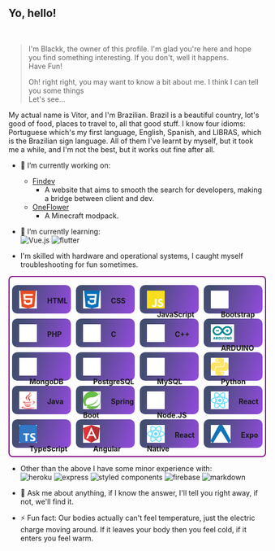 ## Yo, hello!

<br>

> I'm Blackk, the owner of this profile. I'm glad you're here and hope you find something interesting. 
> If you don't, well it happens.  
> Have Fun!  
> 
> Oh! right right, you may want to know a bit about me. I think I can tell you some things   
> Let's see...

My actual name is Vitor, and I'm Brazilian. Brazil is a beautiful country, lot's good of food, places to travel to, all that good stuff. I know four idioms: Portuguese which's my first language, English, Spanish, and LIBRAS, which is the Brazilian sign language. All of them I've learnt by myself, but it took me a while, and I'm not the best, but it works out fine after all.

- 🔭 I’m currently working on:
  - [Findev](https://findev.com.br) 
    - A website that aims to smooth the search for developers, making a bridge between client and dev.
  - [OneFlower](https://github.com/Blackklegend/Oneflower) 
    - A Minecraft modpack.
  
- 🌱 I’m currently learning:  
  ![Vue.js](https://img.shields.io/badge/Vue.js-35495E?style=for-the-badge&logo=vue.js&logoColor=4FC08D)
  ![flutter](https://img.shields.io/badge/Flutter-02569B?style=for-the-badge&logo=flutter&logoColor=white)

- I'm skilled with hardware and operational systems, I caught myself troubleshooting for fun sometimes.

<div style="justify-content: center; width: 100%; display: grid; grid-template-columns: 23% 23% 23% 23%; column-gap: 10px; row-gap: 10px; font-weight: bold; margin: 10px 0px 10px 0px; border: 2px solid purple; padding: 1rem 0px 1rem 0px; border-radius: 8px;">
  <div style="height: 45px; padding: 11px 0 0 14px; border-radius: 10px; background: linear-gradient(110.35deg, #424D70 13.53%, #AB4AFF 125.38%); display: inline-block"><img src="./html.svg" height="35"><span style="vertical-align: 10px; margin-left: 20px">HTML</span></div>
  <div style="height: 45px; padding: 11px 0 0 14px; border-radius: 10px; background: linear-gradient(110.35deg, #424D70 13.53%, #AB4AFF 125.38%); display: inline-block"><img src="./css.svg" height="35"><span style="vertical-align: 10px; margin-left: 20px">CSS</span></div>
  <div style="height: 45px; padding: 11px 0 0 14px; border-radius: 10px; background: linear-gradient(110.35deg, #424D70 13.53%, #AB4AFF 125.38%); display: inline-block"><img src="./js.svg" height="35"><span style="vertical-align: 10px; margin-left: 20px">JavaScript</span></div>
  <div style="height: 45px; padding: 11px 0 0 14px; border-radius: 10px; background: linear-gradient(110.35deg, #424D70 13.53%, #AB4AFF 125.38%); display: inline-block"><img src="./bootstrap.svg" height="35"><span style="vertical-align: 10px; margin-left: 20px">Bootstrap</span></div>
  <div style="height: 45px; padding: 11px 0 0 14px; border-radius: 10px; background: linear-gradient(110.35deg, #424D70 13.53%, #AB4AFF 125.38%); display: inline-block"><img src="./php.svg" height="35"><span style="vertical-align: 10px; margin-left: 20px">PHP</span></div>
  <div style="height: 45px; padding: 11px 0 0 14px; border-radius: 10px; background: linear-gradient(110.35deg, #424D70 13.53%, #AB4AFF 125.38%); display: inline-block"><img src="./c.svg" height="35"><span style="vertical-align: 10px; margin-left: 20px; font-weight: bold">C</span></div>
  <div style="height: 45px; padding: 11px 0 0 14px; border-radius: 10px; background: linear-gradient(110.35deg, #424D70 13.53%, #AB4AFF 125.38%); display: inline-block"><img src="./cplusplus.svg" height="35"><span style="vertical-align: 10px; margin-left: 20px; font-weight: bold">C++</span></div>
  <div style="height: 45px; padding: 11px 0 0 14px; border-radius: 10px; background: linear-gradient(110.35deg, #424D70 13.53%, #AB4AFF 125.38%); display: inline-block"><img src="./arduino.svg" height="35"><span style="vertical-align: 10px; margin-left: 20px">ARDUINO</span></div>
  <div style="height: 45px; padding: 11px 0 0 14px; border-radius: 10px; background: linear-gradient(110.35deg, #424D70 13.53%, #AB4AFF 125.38%); display: inline-block"><img src="./mongodb.svg" height="35"><span style="vertical-align: 10px; margin-left: 20px">MongoDB</span></div>
  <div style="height: 45px; padding: 11px 0 0 14px; border-radius: 10px; background: linear-gradient(110.35deg, #424D70 13.53%, #AB4AFF 125.38%); display: inline-block"><img src="./postgresql.svg" height="35"><span style="vertical-align: 10px; margin-left: 20px">PostgreSQL</span></div>
  <div style="height: 45px; padding: 11px 0 0 14px; border-radius: 10px; background: linear-gradient(110.35deg, #424D70 13.53%, #AB4AFF 125.38%); display: inline-block"><img src="./mysql.svg" height="35"><span style="vertical-align: 10px; margin-left: 20px">MySQL</span></div>
  <div style="height: 45px; padding: 11px 0 0 14px; border-radius: 10px; background: linear-gradient(110.35deg, #424D70 13.53%, #AB4AFF 125.38%); display: inline-block"><img src="./python.svg" height="35"><span style="vertical-align: 10px; margin-left: 20px; font-weight: bold">Python</span></div>
  <div style="height: 45px; padding: 11px 0 0 14px; border-radius: 10px; background: linear-gradient(110.35deg, #424D70 13.53%, #AB4AFF 125.38%); display: inline-block"><img src="./java.svg" height="35"><span style="vertical-align: 10px; margin-left: 20px; font-weight: bold">Java</span></div>
  <div style="height: 45px; padding: 11px 0 0 14px; border-radius: 10px; background: linear-gradient(110.35deg, #424D70 13.53%, #AB4AFF 125.38%); display: inline-block"><img src="./springio.svg" height="35"><span style="vertical-align: 10px; margin-left: 20px; font-weight: bold">Spring Boot</span></div>
  <div style="height: 45px; padding: 11px 0 0 14px; border-radius: 10px; background: linear-gradient(110.35deg, #424D70 13.53%, #AB4AFF 125.38%); display: inline-block"><img src="./nodejs.svg" height="35"><span style="vertical-align: 10px; margin-left: 20px; font-weight: bold">Node.JS</span></div>
  <div style="height: 45px; padding: 11px 0 0 14px; border-radius: 10px; background: linear-gradient(110.35deg, #424D70 13.53%, #AB4AFF 125.38%); display: inline-block"><img src="./react.svg" height="35"><span style="vertical-align: 10px; margin-left: 20px; font-weight: bold">React</span></div>
  <div style="height: 45px; padding: 11px 0 0 14px; border-radius: 10px; background: linear-gradient(110.35deg, #424D70 13.53%, #AB4AFF 125.38%); display: inline-block"><img src="./typescript.svg" height="35"><span style="vertical-align: 10px; margin-left: 20px; font-weight: bold">TypeScript</span></div>
  <div style="height: 45px; padding: 11px 0 0 14px; border-radius: 10px; background: linear-gradient(110.35deg, #424D70 13.53%, #AB4AFF 125.38%); display: inline-block"><img src="./angular.svg" height="35"><span style="vertical-align: 10px; margin-left: 20px; font-weight: bold">Angular</span></div>
  <div style="height: 45px; padding: 11px 0 0 14px; border-radius: 10px; background: linear-gradient(110.35deg, #424D70 13.53%, #AB4AFF 125.38%); display: inline-block"><img src="./react.svg" height="35"><span style="vertical-align: 10px; margin-left: 20px; font-weight: bold">React Native</span></div>
  <div style="height: 45px; padding: 11px 0 0 14px; border-radius: 10px; background: linear-gradient(110.35deg, #424D70 13.53%, #AB4AFF 125.38%); display: inline-block"><img src="./expo.svg" height="35"><span style="vertical-align: 10px; margin-left: 20px; font-weight: bold">Expo</span></div>
</div>

- Other than the above I have some minor experience with:  
![heroku](https://img.shields.io/badge/Heroku-430098?style=for-the-badge&logo=heroku&logoColor=white)
![express](https://img.shields.io/badge/Express.js-404D59?style=for-the-badge)
![styled components](https://img.shields.io/badge/styled--components-DB7093?style=for-the-badge&logo=styled-components&logoColor=white) 
![firebase](https://img.shields.io/badge/Firebase-039BE5?style=for-the-badge&logo=Firebase&logoColor=white)
![markdown](https://img.shields.io/badge/Markdown-000000?style=for-the-badge&logo=markdown&logoColor=white)

- 💬 Ask me about anything, if I know the answer, I'll tell you right away, if not, we'll find it.  

- ⚡ Fun fact: Our bodies actually can't feel temperature, just the electric charge moving around.
If it leaves your body then you feel cold, if it enters you feel warm.

